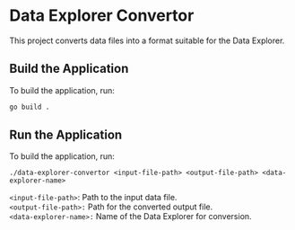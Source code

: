 # Data Explorer Convertor

This project converts data files into a format suitable for the Data Explorer.

## Build the Application

To build the application, run:

```bash
go build .
```

## Run the Application
To build the application, run:
```
./data-explorer-convertor <input-file-path> <output-file-path> <data-explorer-name>
```
```<input-file-path>```: Path to the input data file.<br />
```<output-file-path>:``` Path for the converted output file.<br />
```<data-explorer-name>:``` Name of the Data Explorer for conversion.